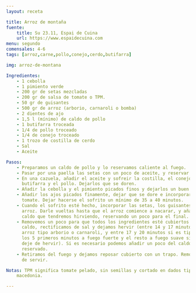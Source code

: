```yaml
---
layout: receta

title: Arroz de montaña
fuente:
    title: Su 23.11, Espai de Cuina
    url: https://www.espaidecuina.com
menu: segundo
comensales: 4-6
tags: [arroz,carne,pollo,conejo,cerdo,butifarra]

img: arroz-de-montana

Ingredientes:
    - 1 cebolla
    - 1 pimiento verde
    - 200 gr de setas mezcladas
    - 200 gr de salsa de tomate o TPM.
    - 50 gr de guisantes
    - 500 gr de arroz (arborio, carnaroli o bomba)
    - 2 dientes de ajo
    - 1,5 l (mínimo) de caldo de pollo
    - 1 butifarra troceada
    - 1/4 de pollo troceado
    - 1/4 de conejo troceado
    - 1 trozo de costilla de cerdo
    - Sal
    - Aceite

Pasos:
    - Preparamos un caldo de pollo y lo reservamos caliente al fuego.
    - Pasar por una paella las setas con un poco de aceite, y reservar.
    - En una cazuela, añadir el aceite y sofreir la costilla, el conejo, la
      butifarra y el pollo. Dejarlos que se doren.
    - Añadir la cebolla y el pimiento picados finos y dejarlos un buen rato.
    - Añadir los ajos picados finamente, dejar que se dore e incorporar el
      tomate. Dejar hacerse el sofrito un mínimo de 35 a 40 minutos.
    - Cuando el sofrito esté hecho, incorporar las setas, los guisantes y el
      arroz. Darle vueltas hasta que el arroz comience a nacarar, y añadir el
      caldo que tendremos hirviendo, reservando un poco para el final.
    - Removemos un poco para que todos los ingredientes esté cubiertos por el
      caldo, rectificamos de sal y dejamos hervir (entre 14 y 17 minutos si es
      arroz tipo arborio o carnaroli, y entre 17 y 20 minutos si es tipo bomba;
      los 5 primeros minutos a fuego fuerte y el resto a fuego suave sin que
      deje de hervir). Si es necesario podemos añadir un poco del caldo
      reservado.
    - Retiramos del fuego y dejamos reposar cubierto con un trapo. Remover antes
      de servir.

Notas: TPM significa tomate pelado, sin semillas y cortado en dados tipo
    macedonia.

---
```

